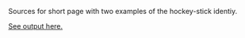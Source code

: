 Sources for short page with two examples of the hockey-stick identiy.

[See output here.](https://bennorth.github.io/hockey-stick-identity-examples)
